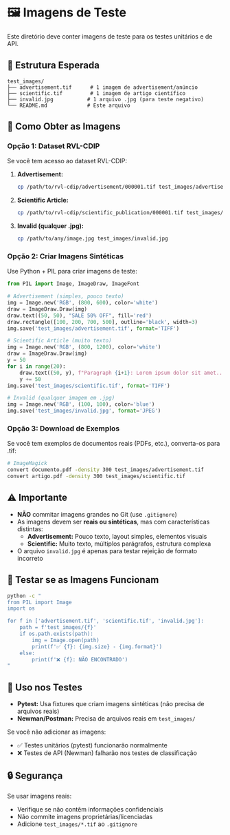 # 🖼️ Imagens de Teste

Este diretório deve conter imagens de teste para os testes unitários e de API.

## 📁 Estrutura Esperada

```
test_images/
├── advertisement.tif      # 1 imagem de advertisement/anúncio
├── scientific.tif         # 1 imagem de artigo científico
├── invalid.jpg           # 1 arquivo .jpg (para teste negativo)
└── README.md             # Este arquivo
```

## 🎯 Como Obter as Imagens

### **Opção 1: Dataset RVL-CDIP**

Se você tem acesso ao dataset RVL-CDIP:

1. **Advertisement:**
   ```bash
   cp /path/to/rvl-cdip/advertisement/000001.tif test_images/advertisement.tif
   ```

2. **Scientific Article:**
   ```bash
   cp /path/to/rvl-cdip/scientific_publication/000001.tif test_images/scientific.tif
   ```

3. **Invalid (qualquer .jpg):**
   ```bash
   cp /path/to/any/image.jpg test_images/invalid.jpg
   ```

### **Opção 2: Criar Imagens Sintéticas**

Use Python + PIL para criar imagens de teste:

```python
from PIL import Image, ImageDraw, ImageFont

# Advertisement (simples, pouco texto)
img = Image.new('RGB', (800, 600), color='white')
draw = ImageDraw.Draw(img)
draw.text((50, 50), "SALE 50% OFF", fill='red')
draw.rectangle([100, 200, 700, 500], outline='black', width=3)
img.save('test_images/advertisement.tif', format='TIFF')

# Scientific Article (muito texto)
img = Image.new('RGB', (800, 1200), color='white')
draw = ImageDraw.Draw(img)
y = 50
for i in range(20):
    draw.text((50, y), f"Paragraph {i+1}: Lorem ipsum dolor sit amet...", fill='black')
    y += 50
img.save('test_images/scientific.tif', format='TIFF')

# Invalid (qualquer imagem em .jpg)
img = Image.new('RGB', (100, 100), color='blue')
img.save('test_images/invalid.jpg', format='JPEG')
```

### **Opção 3: Download de Exemplos**

Se você tem exemplos de documentos reais (PDFs, etc.), converta-os para .tif:

```bash
# ImageMagick
convert documento.pdf -density 300 test_images/advertisement.tif
convert artigo.pdf -density 300 test_images/scientific.tif
```

## ⚠️ Importante

- **NÃO** commitar imagens grandes no Git (use `.gitignore`)
- As imagens devem ser **reais ou sintéticas**, mas com características distintas:
  - **Advertisement:** Pouco texto, layout simples, elementos visuais
  - **Scientific:** Muito texto, múltiplos parágrafos, estrutura complexa
- O arquivo `invalid.jpg` é apenas para testar rejeição de formato incorreto

## 🧪 Testar se as Imagens Funcionam

```bash
python -c "
from PIL import Image
import os

for f in ['advertisement.tif', 'scientific.tif', 'invalid.jpg']:
    path = f'test_images/{f}'
    if os.path.exists(path):
        img = Image.open(path)
        print(f'✅ {f}: {img.size} - {img.format}')
    else:
        print(f'❌ {f}: NÃO ENCONTRADO')
"
```

## 📝 Uso nos Testes

- **Pytest:** Usa fixtures que criam imagens sintéticas (não precisa de arquivos reais)
- **Newman/Postman:** Precisa de arquivos reais em `test_images/`

Se você não adicionar as imagens:
- ✅ Testes unitários (pytest) funcionarão normalmente
- ❌ Testes de API (Newman) falharão nos testes de classificação

## 🔒 Segurança

Se usar imagens reais:
- Verifique se não contêm informações confidenciais
- Não commite imagens proprietárias/licenciadas
- Adicione `test_images/*.tif` ao `.gitignore`

